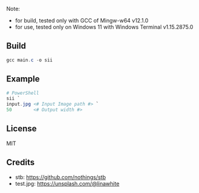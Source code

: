 Note: 
- for build, tested only with GCC of Mingw-w64 v12.1.0
- for use, tested only on Windows 11 with Windows Terminal v1.15.2875.0

## Build
```PowerShell
gcc main.c -o sii
```

## Example
```PowerShell
# PowerShell
sii `
input.jpg <# Input Image path #> `
50        <# Output width #>
```

## License
MIT

## Credits
- stb: https://github.com/nothings/stb
- test.jpg: https://unsplash.com/@linawhite